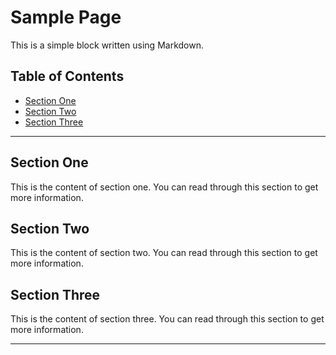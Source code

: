 # Sample Page

This is a simple block written using Markdown.

## Table of Contents

- [Section One](#section-one)
- [Section Two](#section-two)
- [Section Three](#section-three)

---

## Section One
<a id="section-one"></a>
This is the content of section one. You can read through this section to get more information.

## Section Two
<a id="section-two"></a>
This is the content of section two. You can read through this section to get more information.

## Section Three
<a id="section-three"></a>
This is the content of section three. You can read through this section to get more information.

---